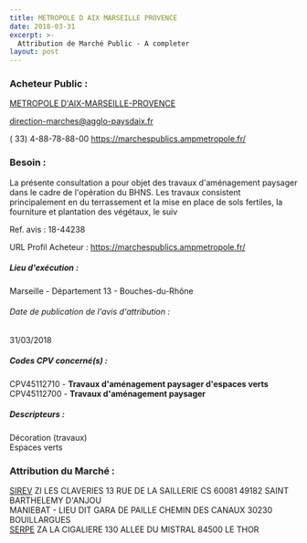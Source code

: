 ```yaml
---
title: METROPOLE D AIX MARSEILLE PROVENCE
date: 2018-03-31
excerpt: >-
  Attribution de Marché Public - A completer
layout: post
---
```


### Acheteur Public : 
<a href="/acheteur-133/siren-200054807"> METROPOLE D'AIX-MARSEILLE-PROVENCE</a><br/>



direction-marches@agglo-paysdaix.fr

( 33) 4-88-78-88-00
https://marchespublics.ampmetropole.fr/
### Besoin :

La présente consultation a pour objet des travaux d'aménagement paysager dans le cadre de l'opération du BHNS. Les travaux consistent principalement en du terrassement et la mise en place de sols fertiles, la fourniture et plantation des végétaux, le suiv

Ref. avis : 18-44238

URL Profil Acheteur : https://marchespublics.ampmetropole.fr/

##### Lieu d'exécution :

Marseille - Département 13 - Bouches-du-Rhône

###### Date de publication de l'avis d'attribution : 
31/03/2018

##### Codes CPV concerné(s) :
CPV45112710 - **Travaux d'aménagement paysager d'espaces verts** <br/>
CPV45112700 - **Travaux d'aménagement paysager** <br/>

##### Descripteurs :
Décoration (travaux) <br/>
Espaces verts <br/>

### Attribution du Marché :
<a href="/entreprise-546/siren-323504498"> SIREV</a>    ZI LES CLAVERIES 13 RUE DE LA SAILLERIE CS 60081 49182 SAINT BARTHELEMY D'ANJOU <br/>
MANIEBAT - LIEU DIT GARA DE PAILLE CHEMIN DES CANAUX 30230 BOUILLARGUES <br/>
<a href="/entreprise-549/siren-345154694"> SERPE</a>    ZA LA CIGALIERE 130 ALLEE DU MISTRAL 84500 LE THOR <br/>
